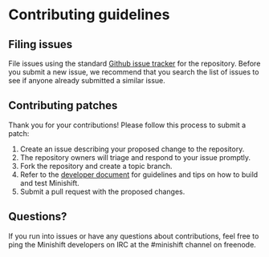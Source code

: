 # Contributing guidelines

## Filing issues

File issues using the standard [Github issue tracker](https://github.com/minishift/minishift/issues) for the repository.
Before you submit a new issue, we recommend that you search the list of issues to see if anyone already submitted a similar issue.

## Contributing patches

Thank you for your contributions! Please follow this process to submit a patch:

1. Create an issue describing your proposed change to the repository.
1. The repository owners will triage and respond to your issue promptly.
1. Fork the repository and create a topic branch.
1. Refer to the [developer document](https://minishift.io/docs/developing.html) for guidelines and tips on how to build and test Minishift.
1. Submit a pull request with the proposed changes.

## Questions?

If you run into issues or have any questions about contributions, feel free to ping the Minishift
developers on IRC at the #minishift channel on freenode.
